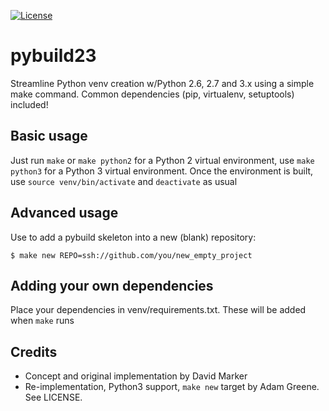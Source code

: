 [![License](https://img.shields.io/badge/License-BSD%203--Clause-blue.svg)](https://opensource.org/licenses/BSD-3-Clause)

# pybuild23
Streamline Python venv creation w/Python 2.6, 2.7 and 3.x using a simple make command. Common dependencies (pip, virtualenv, setuptools) included!

## Basic usage

Just run `make` or `make python2` for a Python 2 virtual environment, use `make python3` for a Python 3 virtual environment. Once the environment is built, use `source venv/bin/activate` and `deactivate` as usual

## Advanced usage

Use to add a pybuild skeleton into a new (blank) repository:

```
$ make new REPO=ssh://github.com/you/new_empty_project
```

## Adding your own dependencies

Place your dependencies in venv/requirements.txt. These will be added when `make` runs

## Credits

* Concept and original implementation by David Marker
* Re-implementation, Python3 support, `make new` target by Adam Greene. See LICENSE.
